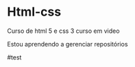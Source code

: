 # Html-css
 Curso de html 5 e css 3 curso em video

Estou aprendendo a gerenciar repositórios

#test